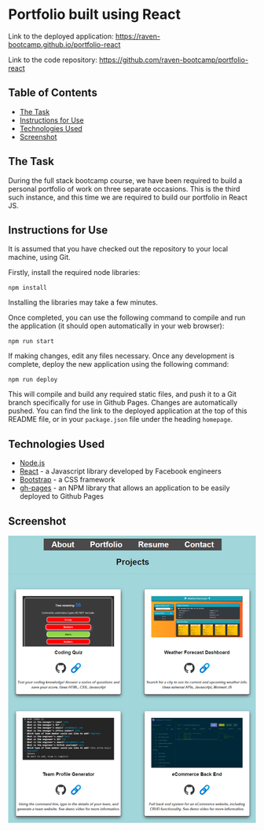 # Portfolio built using React

Link to the deployed application: https://raven-bootcamp.github.io/portfolio-react

Link to the code repository: https://github.com/raven-bootcamp/portfolio-react

## Table of Contents
- [The Task](#the-task)
- [Instructions for Use](#instructions-for-use)
- [Technologies Used](#technologies-used)
- [Screenshot](#screenshots)

## The Task
During the full stack bootcamp course, we have been required to build a personal portfolio of work on three separate occasions.  This is the third such instance, and this time we are required to build our portfolio in React JS.

## Instructions for Use
It is assumed that you have checked out the repository to your local machine, using Git.

Firstly, install the required node libraries:
```
npm install
```
Installing the libraries may take a few minutes.

Once completed, you can use the following command to compile and run the application (it should open automatically in your web browser):
```
npm run start
```
If making changes, edit any files necessary.  Once any development is complete, deploy the new application using the following command:
```
npm run deploy
```
This will compile and build any required static files, and push it to a Git branch specifically for use in Github Pages.  Changes are automatically pushed.  You can find the link to the deployed application at the top of this README file, or in your `package.json` file under the heading `homepage`.

## Technologies Used
- [Node.js](https://nodejs.org/en/)
- [React](https://reactjs.org/) - a Javascript library developed by Facebook engineers
- [Bootstrap](https://getbootstrap.com/) - a CSS framework
- [gh-pages](https://www.npmjs.com/package/gh-pages) - an NPM library that allows an application to be easily deployed to Github Pages

## Screenshot
![image](public/screenshot.png)

